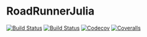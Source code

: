 # RoadRunnerJulia

[![Build Status](https://travis-ci.com/Lukez-pi/RoadRunner.jl.svg?branch=master)](https://travis-ci.com/Lukez-pi/RoadRunner.jl)
[![Build Status](https://ci.appveyor.com/api/projects/status/github/Lukez-pi/roadrunner-jl?svg=true)](https://ci.appveyor.com/project/Lukez-pi/roadrunner-jl)
[![Codecov](https://codecov.io/gh/Lukez-pi/RoadRunner.jl/branch/master/graph/badge.svg)](https://codecov.io/gh/Lukez-pi/RoadRunner.jl)
[![Coveralls](https://coveralls.io/repos/github/Lukez-pi/RoadRunner.jl/badge.svg?branch=master)](https://coveralls.io/github/Lukez-pi/RoadRunner.jl?branch=master)

